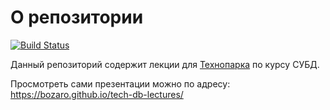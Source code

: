# О репозитории

[![Build Status](https://builder.bozaro.ru/buildStatus/icon?job=tech-db-lectures/master)](https://builder.bozaro.ru/job/tech-db-lectures/job/master/)

Данный репозиторий содержит лекции для [Технопарка](https://park.mail.ru/pages/index/) по курсу СУБД.

Просмотреть сами презентации можно по адресу: https://bozaro.github.io/tech-db-lectures/
